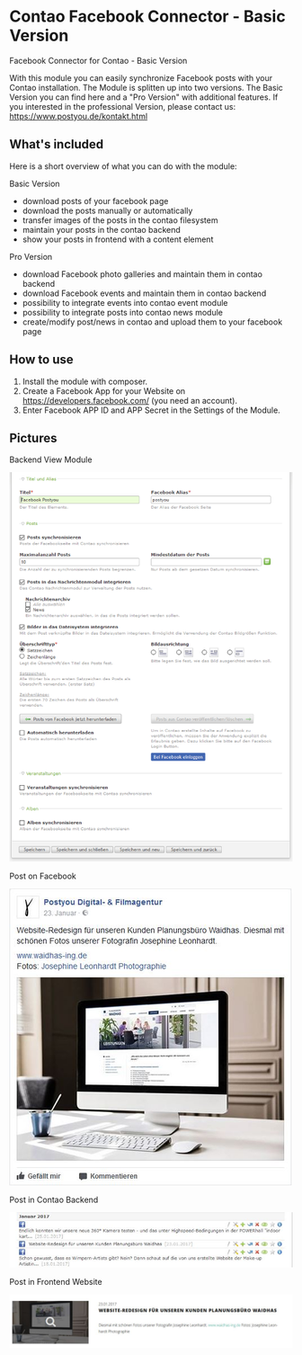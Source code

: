 Contao Facebook Connector - Basic Version
============
Facebook Connector for Contao - Basic Version

With this module you can easily synchronize Facebook posts with your Contao installation.
The Module is splitten up into two versions. The Basic Version you can find here and a "Pro Version" with additional features.
If you interested in the professional Version, please contact us: https://www.postyou.de/kontakt.html

## What's included

Here is a short overview of what you can do with the module:

Basic Version

 * download posts of your facebook page
 * download the posts manually or automatically
 * transfer images of the posts in the contao filesystem
 * maintain your posts in the contao backend
 * show your posts in frontend with a content element

Pro Version

 * download Facebook photo galleries and maintain them in contao backend
 * download Facebook events and maintain them in contao backend
 * possibility to integrate events into contao event module
 * possibility to integrate posts into contao news module
 * create/modify post/news in contao and upload them to your facebook page

 ## How to use

1. Install the module with composer.
1. Create a Facebook App for your Website on https://developers.facebook.com/ (you need an account).
1. Enter Facebook APP ID and APP Secret in the Settings of the Module.



  ## Pictures

Backend View Module

![screenshot](https://github.com/postyou/contao-facebook-connector_basic/blob/master/readme_img/modul_2.PNG)

Post on Facebook

![screenshot](https://github.com/postyou/contao-facebook-connector_basic/blob/master/readme_img/facebook_post.JPG)

Post in Contao Backend

![screenshot](https://github.com/postyou/contao-facebook-connector_basic/blob/master/readme_img/news_modul.JPG)

Post in Frontend Website

![screenshot](https://github.com/postyou/contao-facebook-connector_basic/blob/master/readme_img/post_im_frontend.JPG)
